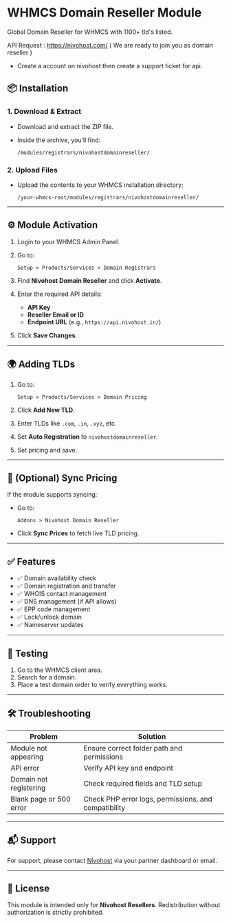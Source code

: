 # WHMCS Domain Reseller Module
Global Domain Reseller for WHMCS with 1100+ tld's listed.

API Request : https://nivohost.com/ ( We are ready to join you as domain reseller )
- Create a account on nivohost then create a support ticket for api.

## 📦 Installation

### 1. Download & Extract

* Download and extract the ZIP file.
* Inside the archive, you’ll find:

  ```
  /modules/registrars/nivohostdomainreseller/
  ```

### 2. Upload Files

* Upload the contents to your WHMCS installation directory:

  ```
  /your-whmcs-root/modules/registrars/nivohostdomainreseller/
  ```

---

## ⚙️ Module Activation

1. Login to your WHMCS Admin Panel.
2. Go to:

   ```
   Setup > Products/Services > Domain Registrars
   ```
3. Find **Nivohost Domain Reseller** and click **Activate**.
4. Enter the required API details:

   * **API Key**
   * **Reseller Email or ID**
   * **Endpoint URL** (e.g., `https://api.nivohost.in/`)
5. Click **Save Changes**.

---

## 🌍 Adding TLDs

1. Go to:

   ```
   Setup > Products/Services > Domain Pricing
   ```
2. Click **Add New TLD**.
3. Enter TLDs like `.com`, `.in`, `.xyz`, etc.
4. Set **Auto Registration** to `nivohostdomainreseller`.
5. Set pricing and save.

---

## 🔁 (Optional) Sync Pricing

If the module supports syncing:

* Go to:

  ```
  Addons > Nivohost Domain Reseller
  ```
* Click **Sync Prices** to fetch live TLD pricing.

---

## ✅ Features

* ✅ Domain availability check
* ✅ Domain registration and transfer
* ✅ WHOIS contact management
* ✅ DNS management (if API allows)
* ✅ EPP code management
* ✅ Lock/unlock domain
* ✅ Nameserver updates

---

## 🧪 Testing

1. Go to the WHMCS client area.
2. Search for a domain.
3. Place a test domain order to verify everything works.

---

## 🛠 Troubleshooting

| Problem                 | Solution                                             |
| ----------------------- | ---------------------------------------------------- |
| Module not appearing    | Ensure correct folder path and permissions           |
| API error               | Verify API key and endpoint                          |
| Domain not registering  | Check required fields and TLD setup                  |
| Blank page or 500 error | Check PHP error logs, permissions, and compatibility |

---

## 📬 Support

For support, please contact [Nivohost](https://nivohost.in) via your partner dashboard or email.

---

## 📝 License

This module is intended only for **Nivohost Resellers**. Redistribution without authorization is strictly prohibited.

